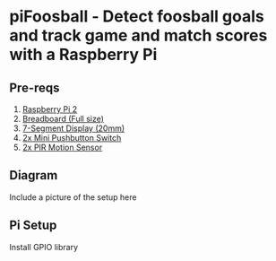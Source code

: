 piFoosball - Detect foosball goals and track game and match scores with a Raspberry Pi
============

## Pre-reqs

1. [Raspberry Pi 2](https://www.sparkfun.com/products/13297)
2. [Breadboard (Full size)](https://www.sparkfun.com/products/12615)
3. [7-Segment Display (20mm)](https://www.sparkfun.com/products/11405)
4. [2x Mini Pushbutton Switch](https://www.sparkfun.com/products/97)
5. [2x PIR Motion Sensor](https://www.sparkfun.com/products/13285)

## Diagram

Include a picture of the setup here

## Pi Setup

Install GPIO library
